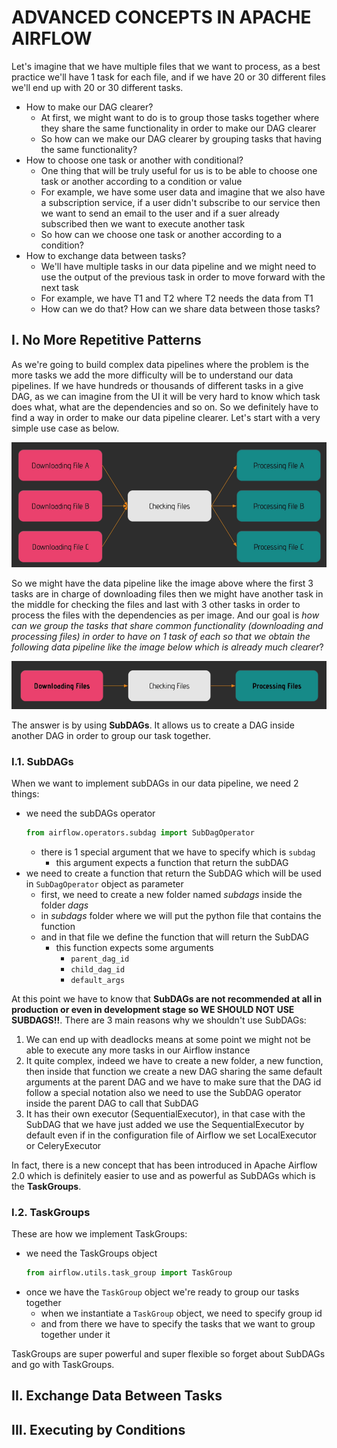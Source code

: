 # ADVANCED CONCEPTS IN APACHE AIRFLOW

Let's imagine that we have multiple files that we want to process, as a best practice we'll have 1 task for each file, and if we have 20 or 30 different files we'll end up with 20 or 30 different tasks.

- How to make our DAG clearer?
    - At first, we might want to do is to group those tasks together where they share the same functionality in order to make our DAG clearer
    - So how can we make our DAG clearer by grouping tasks that having the same functionality?
- How to choose one task or another with conditional?
    - One thing that will be truly useful for us is to be able to choose one task or another according to a condition or value
    - For example, we have some user data and imagine that we also have a subscription service, if a user didn't subscribe to our service then we want to send an email to the user and if a suer already subscribed then we want to execute another task
    - So how can we choose one task or another according to a condition?
- How to exchange data between tasks?
    - We'll have multiple tasks in our data pipeline and we might need to use the output of the previous task in order to move forward with the next task
    - For example, we have T1 and T2 where T2 needs the data from T1
    - How can we do that? How can we share data between those tasks?



## I. No More Repetitive Patterns

As we're going to build complex data pipelines where the problem is the more tasks we add the more difficulty will be to understand our data pipelines. If we have hundreds or thousands of different tasks in a give DAG, as we can imagine from the UI it will be very hard to know which task does what, what are the dependencies and so on. So we definitely have to find a way in order to make our data pipeline clearer. Let's start with a very simple use case as below.

![Alt text](/files/images/img6.png?raw=true "repeat")

So we might have the data pipeline like the image above where the first 3 tasks are in charge of downloading files then we might have another task in the middle for checking the files and last with 3 other tasks in order to process the files with the dependencies as per image. And our goal is *how can we group the tasks that share common functionality (downloading and processing files) in order to have on 1 task of each so that we obtain the following data pipeline like the image below which is already much clearer*?

![Alt text](/files/images/img7.png?raw=true "nonrepeat")

The answer is by using **SubDAGs**. It allows us to create a DAG inside another DAG in order to group our task together.


### I.1. SubDAGs

When we want to implement subDAGs in our data pipeline, we need 2 things:

- we need the subDAGs operator
    ```python
    from airflow.operators.subdag import SubDagOperator
    ```
    - there is 1 special argument that we have to specify which is `subdag`
        - this argument expects a function that return the subDAG
- we need to create a function that return the SubDAG which will be used in `SubDagOperator` object as parameter
    - first, we need to create a new folder named *subdags* inside the folder *dags*
    - in *subdags* folder where we will put the python file that contains the function
    - and in that file we define the function that will return the SubDAG
        - this function expects some arguments
            - `parent_dag_id`
            - `child_dag_id`
            - `default_args`

At this point we have to know that **SubDAGs are not recommended at all in production or even in development stage so WE SHOULD NOT USE SUBDAGS!!**.
There are 3 main reasons why we shouldn't use SubDAGs:

1. We can end up with deadlocks means at some point we might not be able to execute any more tasks in our Airflow instance
2. It quite complex, indeed we have to create a new folder, a new function, then inside that function we create a new DAG sharing the same default arguments at the parent DAG and we have to make sure that the DAG id follow a special notation also we need to use the SubDAG operator inside the parent DAG to call that SubDAG
3. It has their own executor (SequentialExecutor), in that case with the SubDAG that we have just added we use the SequentialExecutor by default even if in the configuration file of Airflow we set LocalExecutor or CeleryExecutor

In fact, there is a new concept that has been introduced in Apache Airflow 2.0 which is definitely easier to use and as powerful as SubDAGs which is the **TaskGroups**.


### I.2. TaskGroups

These are how we implement TaskGroups:

- we need the TaskGroups object
    ```python
    from airflow.utils.task_group import TaskGroup
    ```
- once we have the `TaskGroup` object we're ready to group our tasks together
    - when we instantiate a `TaskGroup` object, we need to specify group id
    - and from there we have to specify the tasks that we want to group together under it

TaskGroups are super powerful and super flexible so forget about SubDAGs and go with TaskGroups.



## II. Exchange Data Between Tasks



## III. Executing by Conditions